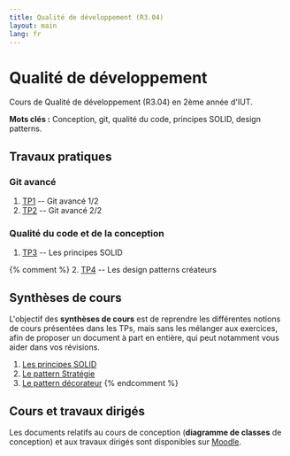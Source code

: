 ```yaml
---
title: Qualité de développement (R3.04)
layout: main
lang: fr
---
```


# Qualité de développement

Cours de Qualité de développement (R3.04) en 2ème année d'IUT.

**Mots clés :** Conception, git, qualité du code, principes SOLID, design patterns.

## Travaux pratiques

### Git avancé

1. [TP1](tutorials/tutorial1) -- Git avancé 1/2
2. [TP2](tutorials/tutorial2) -- Git avancé 2/2

### Qualité du code et de la conception

1. [TP3](tutorials/tutorial3) -- Les principes SOLID

{% comment %}
2. [TP4](tutorials/tutorial4) -- Les design patterns créateurs

## Synthèses de cours

L'objectif des **synthèses de cours** est de reprendre les différentes notions de cours présentées dans les TPs, mais sans les mélanger aux exercices, afin de proposer un document à part en entière, qui peut notamment vous aider dans vos révisions.

1. [Les principes SOLID](syntheses/synthese_solid)
2. [Le pattern Stratégie](syntheses/synthese_patterns_strategie) 
3. [Le pattern décorateur](syntheses/synthese_patterns_decorateur)
{% endcomment %}

## Cours et travaux dirigés

Les documents relatifs au cours de conception (**diagramme de classes** de conception) et aux travaux dirigés sont disponibles sur [Moodle](https://moodle.umontpellier.fr/course/view.php?id=32478).